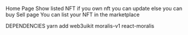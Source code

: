 Home Page
    Show listed NFT
        if you own nft you can update
        else you can buy
Sell page
    You can list your NFT in the marketplace


DEPENDENCIES
yarn add web3uikit moralis-v1 react-moralis